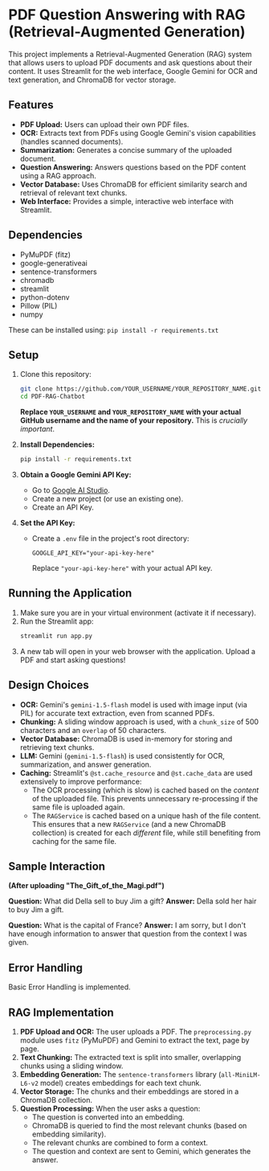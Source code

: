 # PDF Question Answering with RAG (Retrieval-Augmented Generation)

This project implements a Retrieval-Augmented Generation (RAG) system that allows users to upload PDF documents and ask questions about their content.  It uses Streamlit for the web interface, Google Gemini for OCR and text generation, and ChromaDB for vector storage.

## Features

*   **PDF Upload:** Users can upload their own PDF files.
*   **OCR:** Extracts text from PDFs using Google Gemini's vision capabilities (handles scanned documents).
*   **Summarization:** Generates a concise summary of the uploaded document.
*   **Question Answering:** Answers questions based on the PDF content using a RAG approach.
*   **Vector Database:** Uses ChromaDB for efficient similarity search and retrieval of relevant text chunks.
*   **Web Interface:** Provides a simple, interactive web interface with Streamlit.

## Dependencies

*   PyMuPDF (fitz)
*   google-generativeai
*   sentence-transformers
*   chromadb
*   streamlit
*   python-dotenv
*   Pillow (PIL)
*   numpy

These can be installed using: `pip install -r requirements.txt`

## Setup
1.  Clone this repository:

    ```bash
    git clone https://github.com/YOUR_USERNAME/YOUR_REPOSITORY_NAME.git](https://github.com/vishisht245/PDF-RAG-Chatbot.git
    cd PDF-RAG-Chatbot
    ```
    **Replace `YOUR_USERNAME` and `YOUR_REPOSITORY_NAME` with your actual GitHub username and the name of your repository.**  This is *crucially important*.

2.  **Install Dependencies:**
    ```bash
    pip install -r requirements.txt
    ```

3.  **Obtain a Google Gemini API Key:**
    *   Go to [Google AI Studio](https://ai.google.dev/).
    *   Create a new project (or use an existing one).
    *   Create an API Key.

4.  **Set the API Key:**
    *   Create a `.env` file in the project's root directory:
        ```
        GOOGLE_API_KEY="your-api-key-here"
        ```
        Replace `"your-api-key-here"` with your actual API key.

## Running the Application

1.  Make sure you are in your virtual environment (activate it if necessary).
2.  Run the Streamlit app:
    ```bash
    streamlit run app.py
    ```
3.  A new tab will open in your web browser with the application.  Upload a PDF and start asking questions!


## Design Choices

*   **OCR:** Gemini's `gemini-1.5-flash` model is used with image input (via PIL) for accurate text extraction, even from scanned PDFs.
*   **Chunking:** A sliding window approach is used, with a `chunk_size` of 500 characters and an `overlap` of 50 characters.
*   **Vector Database:** ChromaDB is used in-memory for storing and retrieving text chunks.
*   **LLM:**  Gemini (`gemini-1.5-flash`) is used consistently for OCR, summarization, and answer generation.
*   **Caching:** Streamlit's `@st.cache_resource` and `@st.cache_data` are used extensively to improve performance:
    *   The OCR processing (which is slow) is cached based on the *content* of the uploaded file.  This prevents unnecessary re-processing if the same file is uploaded again.
    *   The `RAGService` is cached based on a unique hash of the file content. This ensures that a new `RAGService` (and a new ChromaDB collection) is created for each *different* file, while still benefiting from caching for the same file.

## Sample Interaction

**(After uploading "The_Gift_of_the_Magi.pdf")**

**Question:** What did Della sell to buy Jim a gift?
**Answer:** Della sold her hair to buy Jim a gift.

**Question:** What is the capital of France?
**Answer:** I am sorry, but I don't have enough information to answer that question from the context I was given.

## Error Handling
Basic Error Handling is implemented.

## RAG Implementation

1.  **PDF Upload and OCR:** The user uploads a PDF.  The `preprocessing.py` module uses `fitz` (PyMuPDF) and Gemini to extract the text, page by page.
2.  **Text Chunking:** The extracted text is split into smaller, overlapping chunks using a sliding window.
3.  **Embedding Generation:**  The `sentence-transformers` library (`all-MiniLM-L6-v2` model) creates embeddings for each text chunk.
4.  **Vector Storage:** The chunks and their embeddings are stored in a ChromaDB collection.
5.  **Question Processing:** When the user asks a question:
    *   The question is converted into an embedding.
    *   ChromaDB is queried to find the most relevant chunks (based on embedding similarity).
    *   The relevant chunks are combined to form a context.
    *   The question and context are sent to Gemini, which generates the answer.
